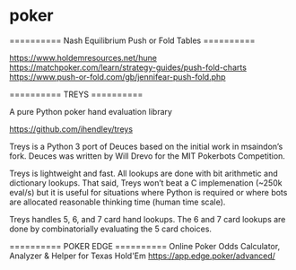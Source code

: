 # poker

========== Nash Equilibrium Push or Fold Tables ==========

https://www.holdemresources.net/hune
https://matchpoker.com/learn/strategy-guides/push-fold-charts
https://www.push-or-fold.com/gb/jennifear-push-fold.php

========== TREYS ==========

A pure Python poker hand evaluation library

https://github.com/ihendley/treys

Treys is a Python 3 port of Deuces based on the initial work in msaindon’s fork. Deuces was written by Will Drevo for the MIT Pokerbots Competition.

Treys is lightweight and fast. All lookups are done with bit arithmetic and dictionary lookups. That said, Treys won’t beat a C implemenation (~250k eval/s) but it is useful for situations where Python is required or where bots are allocated reasonable thinking time (human time scale).

Treys handles 5, 6, and 7 card hand lookups. The 6 and 7 card lookups are done by combinatorially evaluating the 5 card choices.

========== POKER EDGE ==========
Online Poker Odds Calculator, Analyzer & Helper for Texas Hold'Em
https://app.edge.poker/advanced/
